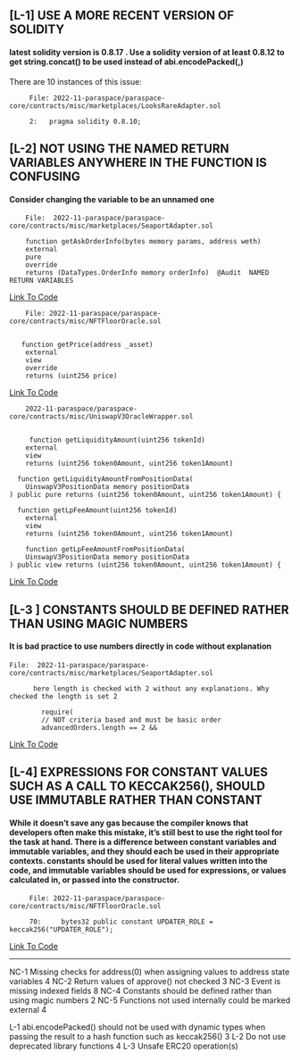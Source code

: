 ##

##   [L-1]   USE A MORE RECENT VERSION OF SOLIDITY

   
  ####  latest solidity version is 0.8.17 . Use a solidity version of at least 0.8.12 to get string.concat() to be used instead of abi.encodePacked(<str>,<str>)

There are 10 instances of this issue:

         File: 2022-11-paraspace/paraspace-core/contracts/misc/marketplaces/LooksRareAdapter.sol

         2:   pragma solidity 0.8.10;


##

##  [L-2]  NOT USING THE NAMED RETURN VARIABLES ANYWHERE IN THE FUNCTION IS CONFUSING

  ####   Consider changing the variable to be an unnamed one

        File:  2022-11-paraspace/paraspace-core/contracts/misc/marketplaces/SeaportAdapter.sol

        function getAskOrderInfo(bytes memory params, address weth)
        external
        pure
        override
        returns (DataTypes.OrderInfo memory orderInfo)  @Audit  NAMED RETURN VARIABLES


[Link To Code](https://github.com/code-423n4/2022-11-paraspace/blob/main/paraspace-core/contracts/misc/marketplaces/SeaportAdapter.sol)

        File: 2022-11-paraspace/paraspace-core/contracts/misc/NFTFloorOracle.sol


       function getPrice(address _asset)
        external
        view
        override
        returns (uint256 price) 

 [Link To Code](https://github.com/code-423n4/2022-11-paraspace/blob/main/paraspace-core/contracts/misc/NFTFloorOracle.sol) 

        2022-11-paraspace/paraspace-core/contracts/misc/UniswapV3OracleWrapper.sol


         function getLiquidityAmount(uint256 tokenId)
        external
        view
        returns (uint256 token0Amount, uint256 token1Amount)

      function getLiquidityAmountFromPositionData(
        UinswapV3PositionData memory positionData
    ) public pure returns (uint256 token0Amount, uint256 token1Amount) {

      function getLpFeeAmount(uint256 tokenId)
        external
        view
        returns (uint256 token0Amount, uint256 token1Amount)

        function getLpFeeAmountFromPositionData(
        UinswapV3PositionData memory positionData
    ) public view returns (uint256 token0Amount, uint256 token1Amount) {

 [Link To Code](https://github.com/code-423n4/2022-11-paraspace/blob/main/paraspace-core/contracts/misc/UniswapV3OracleWrapper.sol) 


##

##   [L-3 ]    CONSTANTS SHOULD BE DEFINED RATHER THAN USING MAGIC NUMBERS

 ####  It is bad practice to use numbers directly in code without explanation

    File:  2022-11-paraspace/paraspace-core/contracts/misc/marketplaces/SeaportAdapter.sol

          here length is checked with 2 without any explanations. Why checked the length is set 2 

            require(
            // NOT criteria based and must be basic order
            advancedOrders.length == 2 &&

[Link To Code](https://github.com/code-423n4/2022-11-paraspace/blob/main/paraspace-core/contracts/misc/marketplaces/SeaportAdapter.sol)

##

## [L-4]  EXPRESSIONS FOR CONSTANT VALUES SUCH AS A CALL TO KECCAK256(), SHOULD USE IMMUTABLE RATHER THAN CONSTANT

  ####   While it doesn’t save any gas because the compiler knows that developers often make this mistake, it’s still best to use the right tool for the task at hand. There is a difference between constant variables and immutable variables, and they should each be used in their appropriate contexts. constants should be used for literal values written into the code, and immutable variables should be used for expressions, or values calculated in, or passed into the constructor.


         File: 2022-11-paraspace/paraspace-core/contracts/misc/NFTFloorOracle.sol

         70:     bytes32 public constant UPDATER_ROLE = keccak256("UPDATER_ROLE"); 

[Link To Code](https://github.com/code-423n4/2022-11-paraspace/blob/main/paraspace-core/contracts/misc/NFTFloorOracle.sol)





--------------------------------------------------------------------------------------------------------------------------------------------------------------

NC-1	Missing checks for address(0) when assigning values to address state variables	4
NC-2	Return values of approve() not checked	3
NC-3	Event is missing indexed fields	8
NC-4	Constants should be defined rather than using magic numbers	2
NC-5	Functions not used internally could be marked external	4


L-1	abi.encodePacked() should not be used with dynamic types when passing the result to a hash function such as keccak256()	3
L-2	Do not use deprecated library functions	4
L-3	Unsafe ERC20 operation(s)
        

